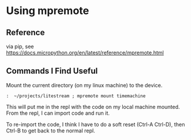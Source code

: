 # Using mpremote

## Reference

via pip, see <https://docs.micropython.org/en/latest/reference/mpremote.html>

## Commands I Find Useful

Mount the current directory (on my linux machine) to the device.

```{}
:  ~/projects/litestream ; mpremote mount timemachine  
```

This will put me in the repl with the code on my local machine mounted.
From the repl, I can import code and run it. 

To re-import the code, I think I have to do a soft reset (Ctrl-A Ctrl-D), then Ctrl-B to get back to the normal repl.
